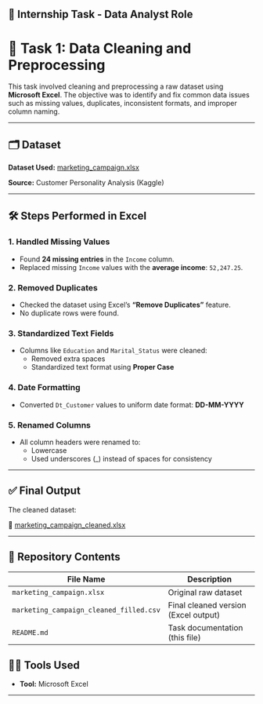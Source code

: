 ## 📌 Internship Task - Data Analyst Role

# 🧹 Task 1: Data Cleaning and Preprocessing

This task involved cleaning and preprocessing a raw dataset using **Microsoft Excel**. The objective was to identify and fix common data issues such as missing values, duplicates, inconsistent formats, and improper column naming.

---

## 🗂️ Dataset

**Dataset Used:** [marketing_campaign.xlsx](https://github.com/user-attachments/files/20553251/marketing_campaign.xlsx)
 
**Source:** Customer Personality Analysis (Kaggle)

---

## 🛠️ Steps Performed in Excel

### 1. **Handled Missing Values**
- Found **24 missing entries** in the `Income` column.
- Replaced missing `Income` values with the **average income**: `52,247.25`.

### 2. **Removed Duplicates**
- Checked the dataset using Excel’s **“Remove Duplicates”** feature.
- No duplicate rows were found.

### 3. **Standardized Text Fields**
- Columns like `Education` and `Marital_Status` were cleaned:
  - Removed extra spaces
  - Standardized text format using **Proper Case**

### 4. **Date Formatting**
- Converted `Dt_Customer` values to uniform date format: **DD-MM-YYYY**

### 5. **Renamed Columns**
- All column headers were renamed to:
  - Lowercase
  - Used underscores (_) instead of spaces for consistency

---

## ✅ Final Output

The cleaned dataset:

📄 [marketing_campaign_cleaned.xlsx](https://github.com/user-attachments/files/20553232/marketing_campaign_cleaned.xlsx)

---

## 📂 Repository Contents

| File Name                              | Description                          |
|----------------------------------------|--------------------------------------|
| `marketing_campaign.xlsx`              | Original raw dataset                 |
| `marketing_campaign_cleaned_filled.csv`| Final cleaned version (Excel output) |
| `README.md`                            | Task documentation (this file)       |


## 👨‍💻 Tools Used

- **Tool:** Microsoft Excel

---
